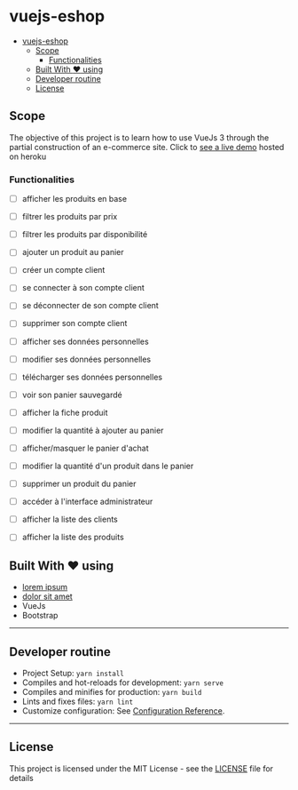 # vuejs-eshop

<!-- TOC -->

- [vuejs-eshop](#vuejs-eshop)
    - [Scope](#scope)
        - [Functionalities](#functionalities)
    - [Built With :heart: using](#built-with-heart-using)
    - [Developer routine](#developer-routine)
    - [License](#license)

<!-- /TOC -->

## Scope

The objective of this project is to learn how to use VueJs 3 through the partial construction of an e-commerce site.
Click to [see a live demo](#) hosted on heroku

### Functionalities

- [ ] afficher les produits en base
- [ ] filtrer les produits par prix
- [ ] filtrer les produits par disponibilité
- [ ] ajouter un produit au panier

- [ ] créer un compte client
- [ ] se connecter à son compte client
- [ ] se déconnecter de son compte client
- [ ] supprimer son compte client
- [ ] afficher ses données personnelles
- [ ] modifier ses données personnelles
- [ ] télécharger ses données personnelles
- [ ] voir son panier sauvegardé

- [ ] afficher la fiche produit
- [ ] modifier la quantité à ajouter au panier

- [ ] afficher/masquer le panier d'achat
- [ ] modifier la quantité d'un produit dans le panier
- [ ] supprimer un produit du panier

- [ ] accéder à l'interface administrateur
- [ ] afficher la liste des clients
- [ ] afficher la liste des produits

## Built With :heart: using

- [lorem ipsum](#)
- [dolor sit amet](#)
- VueJs
- Bootstrap

------------------------------------------------------------------------------------------------

## Developer routine

- Project Setup: `yarn install`
- Compiles and hot-reloads for development: `yarn serve`
- Compiles and minifies for production: `yarn build`
- Lints and fixes files: `yarn lint`
- Customize configuration: See [Configuration Reference](https://cli.vuejs.org/config/).

------------------------------------------------------------------------------------------------

## License

This project is licensed under the MIT License - see the [LICENSE](#) file for details